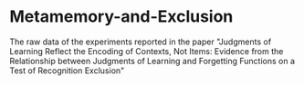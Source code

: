 # Metamemory-and-Exclusion

The raw data of the experiments reported in the paper "Judgments of Learning Reflect the Encoding of Contexts, Not Items: Evidence from the Relationship between Judgments of Learning and Forgetting Functions on a Test of Recognition Exclusion"
